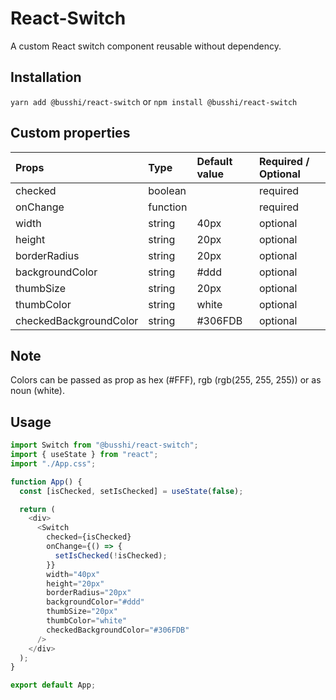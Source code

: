 # React-Switch

A custom React switch component reusable without dependency.

## Installation

`yarn add @busshi/react-switch` or `npm install @busshi/react-switch`

## Custom properties

| Props                  | Type     | Default value | Required / Optional |
| :--------------------- | :------- | :------------ | :------------------ |
| checked                | boolean  |               | required            |
| onChange               | function |               | required            |
| width                  | string   | 40px          | optional            |
| height                 | string   | 20px          | optional            |
| borderRadius           | string   | 20px          | optional            |
| backgroundColor        | string   | #ddd          | optional            |
| thumbSize              | string   | 20px          | optional            |
| thumbColor             | string   | white         | optional            |
| checkedBackgroundColor | string   | #306FDB       | optional            |

## Note

Colors can be passed as prop as hex (#FFF), rgb (rgb(255, 255, 255)) or as noun (white).

## Usage

```js
import Switch from "@busshi/react-switch";
import { useState } from "react";
import "./App.css";

function App() {
  const [isChecked, setIsChecked] = useState(false);

  return (
    <div>
      <Switch
        checked={isChecked}
        onChange={() => {
          setIsChecked(!isChecked);
        }}
        width="40px"
        height="20px"
        borderRadius="20px"
        backgroundColor="#ddd"
        thumbSize="20px"
        thumbColor="white"
        checkedBackgroundColor="#306FDB"
      />
    </div>
  );
}

export default App;
```
